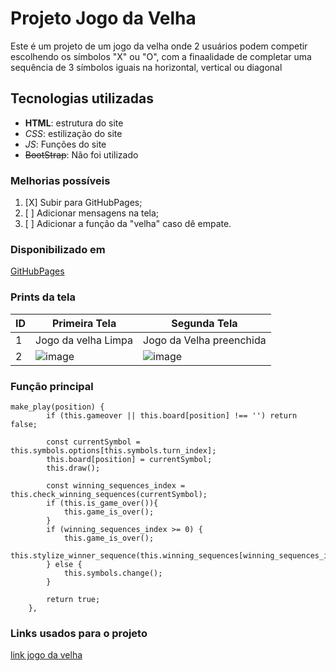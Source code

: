 # Projeto Jogo da Velha
Este é um projeto de um jogo da velha onde 2 usuários podem competir escolhendo os símbolos "X" ou "O",
com a finaalidade de completar uma sequência de 3 símbolos iguais na horizontal, vertical ou diagonal

## Tecnologias utilizadas
- **HTML**: estrutura do site
- _CSS_: estilização do site
- *_JS_*: Funções do site
- ~~BootStrap~~: Não foi utilizado

### Melhorias possíveis
 1. [X] Subir para GitHubPages;
 2. [ ] Adicionar mensagens na tela;
 3. [ ] Adicionar a função da "velha" caso dê empate.

 
 ### Disponibilizado em 
 [GitHubPages](https://saielay09.github.io/jogodavelhaEberCiely/)
 
 
 ### Prints da tela
| ID | Primeira Tela | Segunda Tela |
|----|---------------|----------------|
| 1 | Jogo da velha Limpa| Jogo da Velha preenchida |
| 2 | ![image](https://user-images.githubusercontent.com/101192829/162212084-553c796c-3319-4234-b904-34a34dd1d9de.png)|![image](https://user-images.githubusercontent.com/101192829/162212232-64dc077a-4d79-4a16-bccc-0570b2039257.png)


### Função principal
```
make_play(position) {
        if (this.gameover || this.board[position] !== '') return false;

        const currentSymbol = this.symbols.options[this.symbols.turn_index];
        this.board[position] = currentSymbol;
        this.draw();

        const winning_sequences_index = this.check_winning_sequences(currentSymbol);
        if (this.is_game_over()){
            this.game_is_over();
        }
        if (winning_sequences_index >= 0) {
            this.game_is_over();
            this.stylize_winner_sequence(this.winning_sequences[winning_sequences_index]);
        } else {
            this.symbols.change();
        }

        return true;
    },
```

### Links usados para o projeto
[link jogo da velha](https://www.youtube.com/watch?v=M258B1b_pMs)

